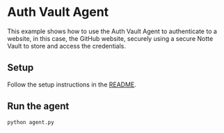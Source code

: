 # Auth Vault Agent

This example shows how to use the Auth Vault Agent to authenticate to a website, in this case, the GitHub website, securely using a secure Notte Vault to store and access the credentials.

## Setup

Follow the setup instructions in the [README](../README.md).

## Run the agent

```bash
python agent.py
```
